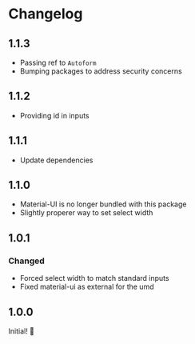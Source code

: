 # Changelog

## 1.1.3

* Passing ref to `Autoform`
* Bumping packages to address security concerns

## 1.1.2

* Providing id in inputs

## 1.1.1

* Update dependencies

## 1.1.0

* Material-UI is no longer bundled with this package
* Slightly properer way to set select width

## 1.0.1

### Changed

* Forced select width to match standard inputs
* Fixed material-ui as external for the umd

## 1.0.0

Initial! :metal:
